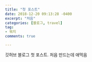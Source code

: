 ```yaml
---
title: "첫 포스트"
date: 2018-12-20 09:13:28 -0400
excerpt: "처음"
categories: [블로그, travel]
tag:
- 뭐지
comments: true

---
```


깃허브 블로그 첫 포스트. 처음 만드는데 애먹음